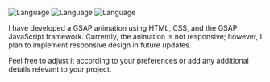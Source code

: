 ![Language](https://img.shields.io/badge/Language-HTML-red)
![Language](https://img.shields.io/badge/Language-CSS-blue)
![Language](https://img.shields.io/badge/Language-Javascript-yellow)

I have developed a GSAP animation using HTML, CSS, and the GSAP JavaScript framework. Currently, the animation is not responsive; however, I plan to implement responsive design in future updates.

Feel free to adjust it according to your preferences or add any additional details relevant to your project.
